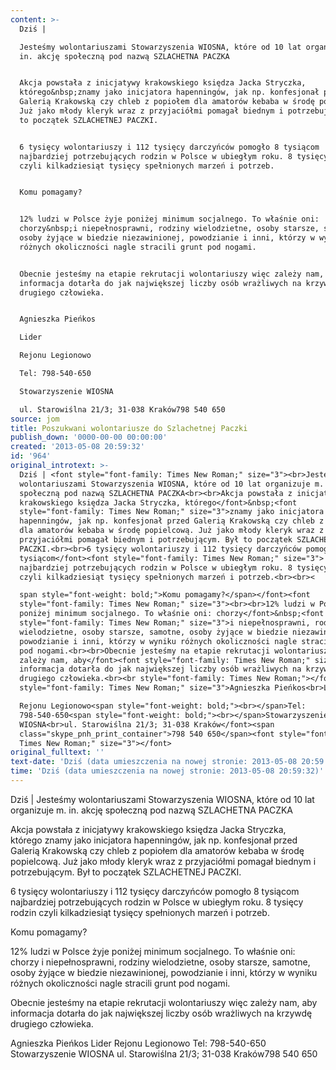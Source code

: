 ```yaml
---
content: >-
  Dziś | 

  Jesteśmy wolontariuszami Stowarzyszenia WIOSNA, które od 10 lat organizuje m.
  in. akcję społeczną pod nazwą SZLACHETNA PACZKA


  Akcja powstała z inicjatywy krakowskiego księdza Jacka Stryczka,
  którego&nbsp;znamy jako inicjatora hapenningów, jak np. konfesjonał przed
  Galerią Krakowską czy chleb z popiołem dla amatorów kebaba w środę popielcową.
  Już jako młody kleryk wraz z przyjaciółmi pomagał biednym i potrzebującym. Był
  to początek SZLACHETNEJ PACZKI.


  6 tysięcy wolontariuszy i 112 tysięcy darczyńców pomogło 8 tysiącom
  najbardziej potrzebujących rodzin w Polsce w ubiegłym roku. 8 tysięcy rodzin
  czyli kilkadziesiąt tysięcy spełnionych marzeń i potrzeb.


  Komu pomagamy?


  12% ludzi w Polsce żyje poniżej minimum socjalnego. To właśnie oni:
  chorzy&nbsp;i niepełnosprawni, rodziny wielodzietne, osoby starsze, samotne,
  osoby żyjące w biedzie niezawinionej, powodzianie i inni, którzy w wyniku
  różnych okoliczności nagle stracili grunt pod nogami.


  Obecnie jesteśmy na etapie rekrutacji wolontariuszy więc zależy nam, aby
  informacja dotarła do jak największej liczby osób wrażliwych na krzywdę
  drugiego człowieka.


  Agnieszka Pieńkos

  Lider 

  Rejonu Legionowo

  Tel: 798-540-650

  Stowarzyszenie WIOSNA

  ul. Starowiślna 21/3; 31-038 Kraków798 540 650
source: jom
title: Poszukwani wolontariusze do Szlachetnej Paczki
publish_down: '0000-00-00 00:00:00'
created: '2013-05-08 20:59:32'
id: '964'
original_introtext: >-
  Dziś | <font style="font-family: Times New Roman;" size="3"><br>Jesteśmy
  wolontariuszami Stowarzyszenia WIOSNA, które od 10 lat organizuje m. in. akcję
  społeczną pod nazwą SZLACHETNA PACZKA<br><br>Akcja powstała z inicjatywy
  krakowskiego księdza Jacka Stryczka, którego</font>&nbsp;<font
  style="font-family: Times New Roman;" size="3">znamy jako inicjatora
  hapenningów, jak np. konfesjonał przed Galerią Krakowską czy chleb z popiołem
  dla amatorów kebaba w środę popielcową. Już jako młody kleryk wraz z
  przyjaciółmi pomagał biednym i potrzebującym. Był to początek SZLACHETNEJ
  PACZKI.<br><br>6 tysięcy wolontariuszy i 112 tysięcy darczyńców pomogło 8
  tysiącom</font><font style="font-family: Times New Roman;" size="3">
  najbardziej potrzebujących rodzin w Polsce w ubiegłym roku. 8 tysięcy rodzin
  czyli kilkadziesiąt tysięcy spełnionych marzeń i potrzeb.<br><br><

  span style="font-weight: bold;">Komu pomagamy?</span></font><font
  style="font-family: Times New Roman;" size="3"><br><br>12% ludzi w Polsce żyje
  poniżej minimum socjalnego. To właśnie oni: chorzy</font>&nbsp;<font
  style="font-family: Times New Roman;" size="3">i niepełnosprawni, rodziny
  wielodzietne, osoby starsze, samotne, osoby żyjące w biedzie niezawinionej,
  powodzianie i inni, którzy w wyniku różnych okoliczności nagle stracili grunt
  pod nogami.<br><br>Obecnie jesteśmy na etapie rekrutacji wolontariuszy więc
  zależy nam, aby</font><font style="font-family: Times New Roman;" size="3">
  informacja dotarła do jak największej liczby osób wrażliwych na krzywdę
  drugiego człowieka.<br><br style="font-family: Times New Roman;"></font><font
  style="font-family: Times New Roman;" size="3">Agnieszka Pieńkos<br>Lider 

  Rejonu Legionowo<span style="font-weight: bold;"><br></span>Tel:
  798-540-650<span style="font-weight: bold;"><br></span>Stowarzyszenie
  WIOSNA<br>ul. Starowiślna 21/3; 31-038 Kraków</font><span
  class="skype_pnh_print_container">798 540 650</span><font style="font-family:
  Times New Roman;" size="3"></font>
original_fulltext: ''
text-date: 'Dziś (data umieszczenia na nowej stronie: 2013-05-08 20:59:32)'
time: 'Dziś (data umieszczenia na nowej stronie: 2013-05-08 20:59:32)'
---
```

Dziś | 
Jesteśmy wolontariuszami Stowarzyszenia WIOSNA, które od 10 lat organizuje m. in. akcję społeczną pod nazwą SZLACHETNA PACZKA

Akcja powstała z inicjatywy krakowskiego księdza Jacka Stryczka, którego&nbsp;znamy jako inicjatora hapenningów, jak np. konfesjonał przed Galerią Krakowską czy chleb z popiołem dla amatorów kebaba w środę popielcową. Już jako młody kleryk wraz z przyjaciółmi pomagał biednym i potrzebującym. Był to początek SZLACHETNEJ PACZKI.

6 tysięcy wolontariuszy i 112 tysięcy darczyńców pomogło 8 tysiącom najbardziej potrzebujących rodzin w Polsce w ubiegłym roku. 8 tysięcy rodzin czyli kilkadziesiąt tysięcy spełnionych marzeń i potrzeb.

Komu pomagamy?

12% ludzi w Polsce żyje poniżej minimum socjalnego. To właśnie oni: chorzy&nbsp;i niepełnosprawni, rodziny wielodzietne, osoby starsze, samotne, osoby żyjące w biedzie niezawinionej, powodzianie i inni, którzy w wyniku różnych okoliczności nagle stracili grunt pod nogami.

Obecnie jesteśmy na etapie rekrutacji wolontariuszy więc zależy nam, aby informacja dotarła do jak największej liczby osób wrażliwych na krzywdę drugiego człowieka.

Agnieszka Pieńkos
Lider 
Rejonu Legionowo
Tel: 798-540-650
Stowarzyszenie WIOSNA
ul. Starowiślna 21/3; 31-038 Kraków798 540 650

<!--{{json:{"created_date":"2013-05-08 20:59:32","publish_down":"0000-00-00 00:00:00","id":"964"}}}-->